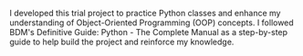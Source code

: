 I developed this trial project to practice Python classes and enhance my understanding of Object-Oriented Programming (OOP) concepts. I followed BDM's Definitive Guide: Python - The Complete Manual as a step-by-step guide to help build the project
and reinforce my knowledge.
